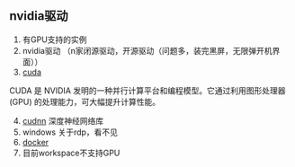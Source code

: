 ## nvidia驱动

1. 有GPU支持的实例
2. nvidia驱动 （n家闭源驱动，开源驱动（问题多，装完黑屏，无限弹开机界面））
3. [cuda](https://developer.nvidia.com/cuda-downloads)

CUDA 是 NVIDIA 发明的一种并行计算平台和编程模型。它通过利用图形处理器 (GPU) 的处理能力，可大幅提升计算性能。

4. [cudnn](https://developer.nvidia.cn/zh-cn/cudnn) 深度神经网络库
5. windows 关于rdp，看不见
6. [docker](https://developer.nvidia.com/zh-cn/blog/nvidia-docker-gpu-server-application-deployment-made-easy/)
7. 目前workspace不支持GPU